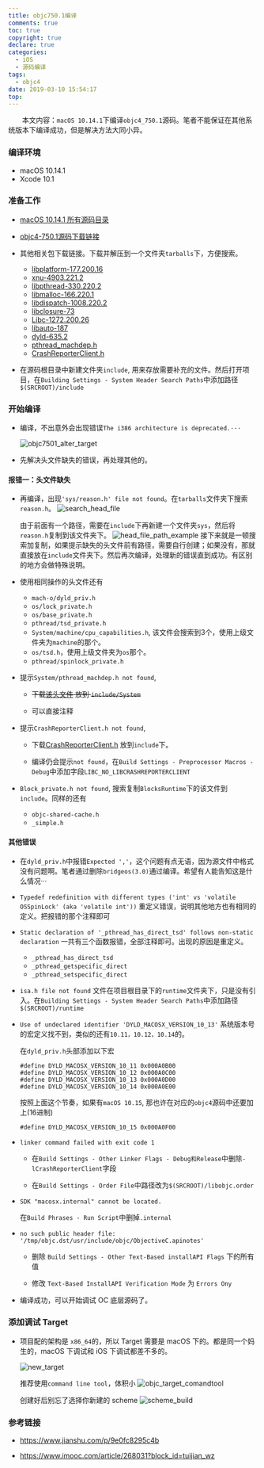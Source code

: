 ```yaml
---
title: objc750.1编译
comments: true
toc: true
copyright: true
declare: true
categories:
  - iOS
  - 源码编译
tags:
  - objc4
date: 2019-03-10 15:54:17
top:
---
```


　　本文内容：`macOS 10.14.1`下编译`objc4_750.1`源码。笔者不能保证在其他系统版本下编译成功，但是解决方法大同小异。
　　<!--more-->
### 编译环境
* macOS 10.14.1
* Xcode 10.1

### 准备工作
* [macOS 10.14.1 所有源码目录](https://opensource.apple.com/release/macos-10141.html)
* [objc4-750.1源码下载链接](https://opensource.apple.com/tarballs/objc4/objc4-750.1.tar.gz)

* 其他相关包下载链接。下载并解压到一个文件夹`tarballs`下，方便搜索。
    
    * [libplatform-177.200.16](https://opensource.apple.com/tarballs/libplatform/libplatform-177.200.16.tar.gz)
    * [xnu-4903.221.2](https://opensource.apple.com/tarballs/xnu/xnu-4903.221.2.tar.gz)
    * [libpthread-330.220.2](https://opensource.apple.com/tarballs/libpthread/libpthread-330.220.2.tar.gz)
    * [libmalloc-166.220.1](https://opensource.apple.com/tarballs/libmalloc/libmalloc-166.220.1.tar.gz)
    * [libdispatch-1008.220.2](https://opensource.apple.com/tarballs/libdispatch/libdispatch-1008.220.2.tar.gz)
    * [libclosure-73](https://opensource.apple.com/tarballs/libclosure/libclosure-73.tar.gz)
    * [Libc-1272.200.26](https://opensource.apple.com/tarballs/Libc/Libc-1272.200.26.tar.gz)
    * [libauto-187](https://opensource.apple.com/tarballs/libauto/libauto-187.tar.gz)
    * [dyld-635.2](https://opensource.apple.com/tarballs/dyld/dyld-635.2.tar.gz)
    * [pthread_machdep.h](https://opensource.apple.com/source/Libc/Libc-825.40.1/pthreads/pthread_machdep.h)
    * [CrashReporterClient.h](https://opensource.apple.com/source/Libc/Libc-997.90.3/include/CrashReporterClient.h)

* 在源码根目录中新建文件夹`include`, 用来存放需要补充的文件。然后打开项目，在`Building Settings - System Header Search Paths`中添加路径`$(SRCROOT)/include`

### 开始编译

* 编译，不出意外会出现错误`The i386 architecture is deprecated.···`

    ![objc7501_alter_target](https://i.loli.net/2019/03/03/5c7b88527c5c7.jpg)

* 先解决头文件缺失的错误，再处理其他的。
 
#### 报错一：头文件缺失
   
* 再编译，出现`'sys/reason.h' file not found`。在`tarballs`文件夹下搜索`reason.h`。
    ![search_head_file](https://i.loli.net/2019/03/03/5c7b8852590a8.jpg)

    由于前面有一个路径，需要在`include`下再新建一个文件夹`sys`，然后将`reason.h`复制到该文件夹下。
    ![head_file_path_example](https://i.loli.net/2019/03/03/5c7b88525679b.jpg)
    接下来就是一顿搜索加复制，如果提示缺失的头文件前有路径，需要自行创建；如果没有，那就直接放在`include`文件夹下。然后再次编译，处理新的错误直到成功。有区别的地方会做特殊说明。

* 使用相同操作的头文件还有
    * `mach-o/dyld_priv.h`
    * `os/lock_private.h`
    * `os/base_private.h`
    * `pthread/tsd_private.h`
    * `System/machine/cpu_capabilities.h`, 该文件会搜索到3个，使用上级文件夹为`machine`的那个。
    * `os/tsd.h`，使用上级文件夹为`os`那个。
    * `pthread/spinlock_private.h`

* 提示`System/pthread_machdep.h not found`, 
    * ~~下载[该头文件](https://opensource.apple.com/source/Libc/Libc-825.40.1/pthreads/pthread_machdep.h) 放到 `include/System`~~

    * 可以直接注释
    
* 提示`CrashReporterClient.h not found`, 
    * 下载[CrashReporterClient.h](https://opensource.apple.com/source/Libc/Libc-997.90.3/include/CrashReporterClient.h) 放到`include`下。

    * 编译仍会提示`not found`，在`Build Settings - Preprocessor Macros - Debug`中添加字段`LIBC_NO_LIBCRASHREPORTERCLIENT`

* `Block_private.h not found`, 搜索复制`BlocksRuntime`下的该文件到`include`。同样的还有
    * `objc-shared-cache.h`
    * `_simple.h`

#### 其他错误
* 在`dyld_priv.h`中报错`Expected ','`，这个问题有点无语，因为源文件中格式没有问题啊。笔者通过删除`bridgeos(3.0)`通过编译。希望有人能告知这是什么情况···

* `Typedef redefinition with different types ('int' vs 'volatile OSSpinLock' (aka 'volatile int'))`  重定义错误，说明其他地方也有相同的定义。把报错的那个注释即可

* `Static declaration of '_pthread_has_direct_tsd' follows non-static declaration` 一共有三个函数报错，全部注释即可。出现的原因是重定义。
    * `_pthread_has_direct_tsd`
    * `_pthread_getspecific_direct`
    * `_pthread_setspecific_direct`

* `isa.h file not found` 文件在项目根目录下的`runtime`文件夹下，只是没有引入。在`Building Settings - System Header Search Paths`中添加路径`$(SRCROOT)/runtime`

* `Use of undeclared identifier 'DYLD_MACOSX_VERSION_10_13'` 系统版本号的宏定义找不到，类似的还有`10.11，10.12，10.14`的。

    在`dyld_priv.h`头部添加以下宏
    
    ```
    #define DYLD_MACOSX_VERSION_10_11 0x000A0B00
    #define DYLD_MACOSX_VERSION_10_12 0x000A0C00
    #define DYLD_MACOSX_VERSION_10_13 0x000A0D00
    #define DYLD_MACOSX_VERSION_10_14 0x000A0E00
    ```
    按照上面这个节奏，如果有`macOS 10.15`, 那也许在对应的`objc4`源码中还要加上(16进制)
    
    ```
    #define DYLD_MACOSX_VERSION_10_15 0x000A0F00
    ```
    
* `linker command failed with exit code 1`

    * 在`Build Settings - Other Linker Flags - Debug和Release`中删除`-lCrashReporterClient`字段

    * 在`Build Settings - Order File`中路径改为`$(SRCROOT)/libobjc.order`

* `SDK "macosx.internal" cannot be located.`

    在`Build Phrases - Run Script`中删掉`.internal`
    
* `no such public header file: '/tmp/objc.dst/usr/include/objc/ObjectiveC.apinotes'` 

    * 删除 `Build Settings - Other Text-Based installAPI Flags` 下的所有值

    * 修改 `Text-Based InstallAPI Verification Mode` 为 `Errors Ony`

* 编译成功，可以开始调试 OC 底层源码了。

### 添加调试 Target
* 项目配的架构是 `x86_64`的，所以 Target 需要是 macOS 下的。都是同一个妈生的，macOS 下调试和 iOS 下调试都差不多的。

    ![new_target](https://i.loli.net/2019/03/03/5c7b8852542dd.jpg)
    
    推荐使用`command line tool`，体积小
	![objc_target_comandtool](https://i.loli.net/2019/03/03/5c7b885255cec.jpg)
    
    创建好后别忘了选择你新建的 scheme
    ![scheme_build](https://i.loli.net/2019/03/03/5c7b8852415da.jpg)
    

### 参考链接
* https://www.jianshu.com/p/9e0fc8295c4b

* https://www.imooc.com/article/268031?block_id=tuijian_wz